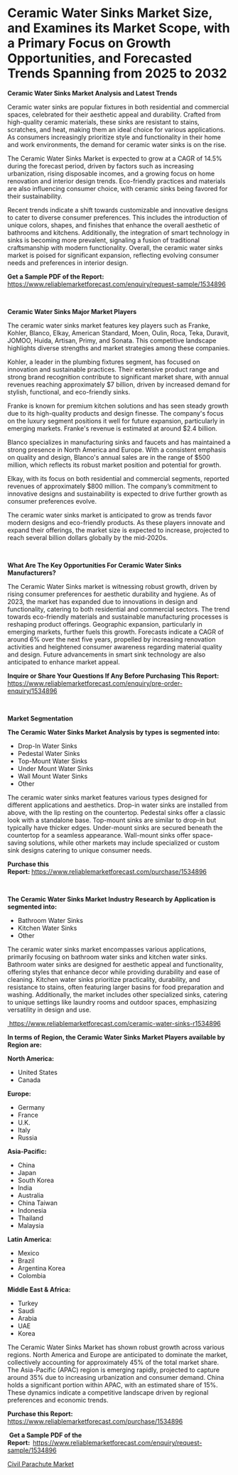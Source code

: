 <p><h1>Ceramic Water Sinks Market Size, and Examines its Market Scope, with a Primary Focus on Growth Opportunities, and Forecasted Trends Spanning from 2025 to 2032</h1></p><p><strong>Ceramic Water Sinks Market Analysis and Latest Trends</strong></p>
<p><p>Ceramic water sinks are popular fixtures in both residential and commercial spaces, celebrated for their aesthetic appeal and durability. Crafted from high-quality ceramic materials, these sinks are resistant to stains, scratches, and heat, making them an ideal choice for various applications. As consumers increasingly prioritize style and functionality in their home and work environments, the demand for ceramic water sinks is on the rise.</p><p>The Ceramic Water Sinks Market is expected to grow at a CAGR of 14.5% during the forecast period, driven by factors such as increasing urbanization, rising disposable incomes, and a growing focus on home renovation and interior design trends. Eco-friendly practices and materials are also influencing consumer choice, with ceramic sinks being favored for their sustainability.</p><p>Recent trends indicate a shift towards customizable and innovative designs to cater to diverse consumer preferences. This includes the introduction of unique colors, shapes, and finishes that enhance the overall aesthetic of bathrooms and kitchens. Additionally, the integration of smart technology in sinks is becoming more prevalent, signaling a fusion of traditional craftsmanship with modern functionality. Overall, the ceramic water sinks market is poised for significant expansion, reflecting evolving consumer needs and preferences in interior design.</p></p>
<p><strong>Get a Sample PDF of the Report:&nbsp;</strong> <a href="https://www.reliablemarketforecast.com/enquiry/request-sample/1534896?utm_campaign=3032&utm_medium=2&utm_source=Github&utm_content=ia&utm_term=05042025&utm_id=ceramic-water-sinks">https://www.reliablemarketforecast.com/enquiry/request-sample/1534896</a></p>
<p>&nbsp;</p>
<p><strong>Ceramic Water Sinks Major Market Players</strong></p>
<p><p>The ceramic water sinks market features key players such as Franke, Kohler, Blanco, Elkay, American Standard, Moen, Oulin, Roca, Teka, Duravit, JOMOO, Huida, Artisan, Primy, and Sonata. This competitive landscape highlights diverse strengths and market strategies among these companies. </p><p>Kohler, a leader in the plumbing fixtures segment, has focused on innovation and sustainable practices. Their extensive product range and strong brand recognition contribute to significant market share, with annual revenues reaching approximately $7 billion, driven by increased demand for stylish, functional, and eco-friendly sinks.</p><p>Franke is known for premium kitchen solutions and has seen steady growth due to its high-quality products and design finesse. The company's focus on the luxury segment positions it well for future expansion, particularly in emerging markets. Franke's revenue is estimated at around $2.4 billion.</p><p>Blanco specializes in manufacturing sinks and faucets and has maintained a strong presence in North America and Europe. With a consistent emphasis on quality and design, Blanco's annual sales are in the range of $500 million, which reflects its robust market position and potential for growth.</p><p>Elkay, with its focus on both residential and commercial segments, reported revenues of approximately $800 million. The company’s commitment to innovative designs and sustainability is expected to drive further growth as consumer preferences evolve.</p><p>The ceramic water sinks market is anticipated to grow as trends favor modern designs and eco-friendly products. As these players innovate and expand their offerings, the market size is expected to increase, projected to reach several billion dollars globally by the mid-2020s.</p></p>
<p>&nbsp;</p>
<p><strong>What Are The Key Opportunities For Ceramic Water Sinks Manufacturers?</strong></p>
<p><p>The Ceramic Water Sinks market is witnessing robust growth, driven by rising consumer preferences for aesthetic durability and hygiene. As of 2023, the market has expanded due to innovations in design and functionality, catering to both residential and commercial sectors. The trend towards eco-friendly materials and sustainable manufacturing processes is reshaping product offerings. Geographic expansion, particularly in emerging markets, further fuels this growth. Forecasts indicate a CAGR of around 6% over the next five years, propelled by increasing renovation activities and heightened consumer awareness regarding material quality and design. Future advancements in smart sink technology are also anticipated to enhance market appeal.</p></p>
<p><strong>Inquire or Share Your Questions If Any Before Purchasing This Report:</strong> <a href="https://www.reliablemarketforecast.com/enquiry/pre-order-enquiry/1534896?utm_campaign=3032&utm_medium=2&utm_source=Github&utm_content=ia&utm_term=05042025&utm_id=ceramic-water-sinks">https://www.reliablemarketforecast.com/enquiry/pre-order-enquiry/1534896</a></p>
<p>&nbsp;</p>
<p><strong>Market Segmentation</strong></p>
<p><strong>The Ceramic Water Sinks Market Analysis by types is segmented into:</strong></p>
<p><ul><li>Drop-In Water Sinks</li><li>Pedestal Water Sinks</li><li>Top-Mount Water Sinks</li><li>Under Mount Water Sinks</li><li>Wall Mount Water Sinks</li><li>Other</li></ul></p>
<p><p>The ceramic water sinks market features various types designed for different applications and aesthetics. Drop-in water sinks are installed from above, with the lip resting on the countertop. Pedestal sinks offer a classic look with a standalone base. Top-mount sinks are similar to drop-in but typically have thicker edges. Under-mount sinks are secured beneath the countertop for a seamless appearance. Wall-mount sinks offer space-saving solutions, while other markets may include specialized or custom sink designs catering to unique consumer needs.</p></p>
<p><strong>Purchase this Report:&nbsp;</strong><a href="https://www.reliablemarketforecast.com/purchase/1534896?utm_campaign=3032&utm_medium=2&utm_source=Github&utm_content=ia&utm_term=05042025&utm_id=ceramic-water-sinks">https://www.reliablemarketforecast.com/purchase/1534896</a></p>
<p>&nbsp;</p>
<p><strong>The Ceramic Water Sinks Market Industry Research by Application is segmented into:</strong></p>
<p><ul><li>Bathroom Water Sinks</li><li>Kitchen Water Sinks</li><li>Other</li></ul></p>
<p><p>The ceramic water sinks market encompasses various applications, primarily focusing on bathroom water sinks and kitchen water sinks. Bathroom water sinks are designed for aesthetic appeal and functionality, offering styles that enhance decor while providing durability and ease of cleaning. Kitchen water sinks prioritize practicality, durability, and resistance to stains, often featuring larger basins for food preparation and washing. Additionally, the market includes other specialized sinks, catering to unique settings like laundry rooms and outdoor spaces, emphasizing versatility in design and use.</p></p>
<p><a href="https://www.reliablemarketforecast.com/ceramic-water-sinks-r1534896?utm_campaign=3032&utm_medium=2&utm_source=Github&utm_content=ia&utm_term=05042025&utm_id=ceramic-water-sinks">&nbsp;https://www.reliablemarketforecast.com/ceramic-water-sinks-r1534896</a></p>
<p><strong>In terms of Region, the Ceramic Water Sinks Market Players available by Region are:</strong></p>
<p>
    <p> <strong> North America: </strong>
        <ul>
            <li>United States</li>
            <li>Canada</li>
        </ul>
        </p> 
    <p> <strong> Europe: </strong>
        <ul>
            <li>Germany</li>
            <li>France</li>
            <li>U.K.</li>
            <li>Italy</li>
            <li>Russia</li>
        </ul>
        </p> 
    <p> <strong> Asia-Pacific: </strong>
        <ul>
            <li>China</li>
            <li>Japan</li>
            <li>South Korea</li>
            <li>India</li>
            <li>Australia</li>
            <li>China Taiwan</li>
            <li>Indonesia</li>
            <li>Thailand</li>
            <li>Malaysia</li>
        </ul>
        </p> 
    <p> <strong> Latin America: </strong>
        <ul>
            <li>Mexico</li>
            <li>Brazil</li>
            <li>Argentina Korea</li>
            <li>Colombia</li>
        </ul>
        </p> 
    <p> <strong> Middle East & Africa: </strong>
        <ul>
            <li>Turkey</li>
            <li>Saudi</li>
            <li>Arabia</li>
            <li>UAE</li>
            <li>Korea</li>
        </ul>
    </p>
    </p>
<p><p>The Ceramic Water Sinks Market has shown robust growth across various regions. North America and Europe are anticipated to dominate the market, collectively accounting for approximately 45% of the total market share. The Asia-Pacific (APAC) region is emerging rapidly, projected to capture around 35% due to increasing urbanization and consumer demand. China holds a significant portion within APAC, with an estimated share of 15%. These dynamics indicate a competitive landscape driven by regional preferences and economic trends.</p></p>
<p><strong>Purchase this Report: </strong><a href="https://www.reliablemarketforecast.com/purchase/1534896?utm_campaign=3032&utm_medium=2&utm_source=Github&utm_content=ia&utm_term=05042025&utm_id=ceramic-water-sinks">https://www.reliablemarketforecast.com/purchase/1534896</a></p>
<p>&nbsp;<strong>Get a Sample PDF of the Report:&nbsp;&nbsp;</strong><a href="https://www.reliablemarketforecast.com/enquiry/request-sample/1534896?utm_campaign=3032&utm_medium=2&utm_source=Github&utm_content=ia&utm_term=05042025&utm_id=ceramic-water-sinks">https://www.reliablemarketforecast.com/enquiry/request-sample/1534896</a></p>
<p><strong></strong></p>
<p><p><a href="https://github.com/darenph8er/Market-Research-Report-List-1/blob/main/civil-parachute-market.md?utm_campaign=3032&utm_medium=2&utm_source=Github&utm_content=ia&utm_term=05042025&utm_id=ceramic-water-sinks">Civil Parachute Market</a></p></p>